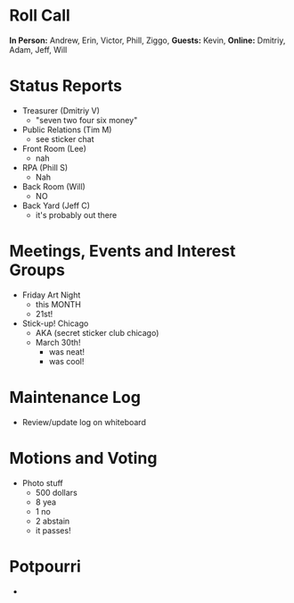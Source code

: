 # Roll Call

**In Person:**  Andrew, Erin, Victor, Phill, Ziggo, 
**Guests:** Kevin, 
**Online:** Dmitriy, Adam, Jeff, Will

# Status Reports
- Treasurer (Dmitriy V)
  - "seven two four six money"
- Public Relations (Tim M)
  - see sticker chat
- Front Room (Lee)
  - nah
- RPA (Phill S)
  - Nah
- Back Room (Will)
  - NO
- Back Yard (Jeff C)
  - it's probably out there
# Meetings, Events and Interest Groups
- Friday Art Night
  - this MONTH
  - 21st!
- Stick-up! Chicago
  - AKA (secret sticker club chicago)
  - March 30th!
    - was neat!
    - was cool!
# Maintenance Log
- Review/update log on whiteboard
# Motions and Voting
- Photo stuff
  - 500 dollars
  - 8 yea
  - 1 no
  - 2 abstain
  - it passes!
# Potpourri
- 
